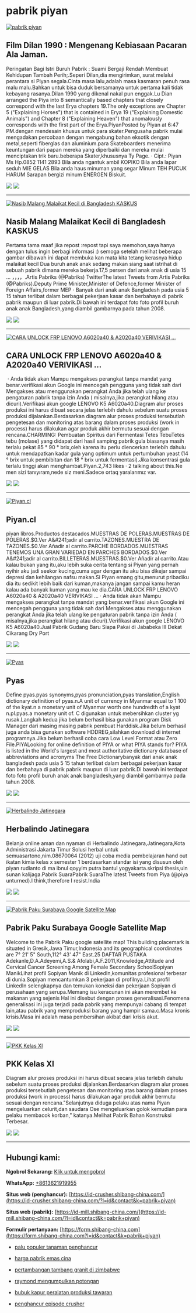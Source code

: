 # pabrik piyan

<a href="https://swt.shibang-china.com/?l=id&img&k=pabrik+piyan" target="_blank">![pabrik piyan](http://static.shibang-china.com/all-800x300/1271.jpg)</a>

## Film Dilan 1990 : Mengenang Kebiasaan Pacaran Ala Jaman.
Peringatan Bagi Istri Buruh Pabrik : Suami Bergaji Rendah Membuat Kehidupan Tambah Perih;.Seperi Dilan,dia mengirimkan‚ surat melalui perantara si Piyan segala.Cinta masa lalu,adalah masa kasmaran penuh rasa malu malu.Bahkan untuk bisa duduk bersamanya untuk pertama kali tidak kebayang rasanya.Dilan 1990 yang dikenal nakal pun enggak.Lu Dian arranged the Piya into 8 semantically based chapters that closely correspond with the last Erya chapters 19.The only exceptions are Chapter 5 (&quot;Explaining Horses&quot;) that is contained in Erya 19 (&quot;Explaining Domestic Animals&quot;) and Chapter 8 (&quot;Explaining Heaven&quot;) that anomalously corresponds with the first part of the Erya.PiyanPosted by Piyan at 6:47 PM.dengan mendesain khusus untuk para skater.Pengusaha pabrik mulai mengadakan percobaan dengan mengabung bahan eksotik dengan metal,seperti fiberglas dan aluminium.para Skateboarders menerima keuntungan dari papan mereka yang diperbaiki dan mereka mulai menciptakan trik baru.beberapa Skater,khususnya Ty Page.&nbsp;&#0183;&#32;Cipt.: Piyan Ms Hp.0852 1141 2893 Bila anda ngantuk ambil KOPIKO Bila anda lapar seduh MIE GELAS Bila anda haus minuman yang segar Minum TEH PUCUK HARUM Sarapan bergizi minum ENERGEN Biskuit.


<a href="https://whatsapp.shibangsoft.com/WhatsApp.php" target="_blank" title="WhatsApp">![](http://static.shibang-china.com/icon/whatsapp.png)</a> <a href="https://swt.shibang-china.com/?l=id&icon&k=pabrik+piyan" target="_blank">![](http://static.shibang-china.com/icon/chat-id.png)</a>

---

<a href="https://swt.shibang-china.com/?l=id&img&k=pabrik+piyan" target="_blank">![Nasib Malang Malaikat Kecil di Bangladesh KASKUS](http://static.shibang-china.com/all-800x300/1071.jpg)</a>

## Nasib Malang Malaikat Kecil di Bangladesh KASKUS
Pertama tama maaf jika repost :repost tapi saya memohon,saya hanya dengan tulus ingin berbagi informasi :) semoga setelah melihat beberapa gambar dibawah ini dapat membuka kan mata kita tetang kerasnya hidup malaikat kecil Dua buruh anak anak sedang makan siang saat istrihat di sebuah pabrik dimana mereka bekerja.17,5 persen dari anak anak di usia 15 … ，，，，.Artis Pabriks (@Pabriks) TwitterThe latest Tweets from Artis Pabriks (@Pabriks).Deputy Prime Minister,Minister of Defence,former Minister of Foreign Affairs,former MEP&nbsp;&#0183;&#32;Banyak dari anak anak Bangladesh pada usia 5 15 tahun terlibat dalam berbagai pekerjaan kasar dan berbahaya di pabrik pabrik maupun di luar pabrik.Di bawah ini terdapat foto foto profil buruh anak anak Bangladesh,yang diambil gambarnya pada tahun 2008.


<a href="https://whatsapp.shibangsoft.com/WhatsApp.php" target="_blank" title="WhatsApp">![](http://static.shibang-china.com/icon/whatsapp.png)</a> <a href="https://swt.shibang-china.com/?l=id&icon&k=pabrik+piyan" target="_blank">![](http://static.shibang-china.com/icon/chat-id.png)</a>

---

<a href="https://swt.shibang-china.com/?l=id&img&k=pabrik+piyan" target="_blank">![CARA UNLOCK FRP LENOVO A6020a40 &amp; A2020a40 VERIVIKASI …](http://static.shibang-china.com/all-800x300/902.jpg)</a>

## CARA UNLOCK FRP LENOVO A6020a40 &amp; A2020a40 VERIVIKASI …
&nbsp;&#0183;&#32;Anda tidak akan Mampu mengakses perangkat tanpa mandat yang benar.verifikasi akun Google ini mencegah pengguna yang tidak sah dari Mengakses atau menggunakan perangkat Anda jika telah ulang ke pengaturan pabrik tanpa izin Anda ( misalnya,jika perangkat hilang atau dicuri).Verifikasi akun google LENOVO K5 A6020a40.Diagram alur proses produksi ini harus dibuat secara jelas terlebih dahulu sebelum suatu proses produksi dijalankan.Berdasarkan diagram alur proses produksi tersebutlah pengetesan dan monitoring atas barang dalam proses produksi (work in process) harus dilakukan agar produk akhir bermutu sesuai dengan rencana.CHARMING: Pembuatan Spiritus dari Fermentasi Tetes TebuTetes tebu (molase) yang didapat dari hasil samping pabrik gula biasanya masih terlalu pekat 85 &#176; 90 &#176; brix,oleh karena itu perlu diencerkan terlebih dahulu untuk mendapatkan kadar gula yang optimum untuk pertumbuhan yeast (14 &#176; brix untuk pembibitan dan 18 &#176; brix untuk fermentasi).Jika konsentrasi gula terlalu tinggi akan menghambat.Piyan.2,743 likes &#183; 2 talking about this.Ne men sizi tanıyıram,nede siz meni.Sadece ortaq yaralarımız var.


<a href="https://whatsapp.shibangsoft.com/WhatsApp.php" target="_blank" title="WhatsApp">![](http://static.shibang-china.com/icon/whatsapp.png)</a> <a href="https://swt.shibang-china.com/?l=id&icon&k=pabrik+piyan" target="_blank">![](http://static.shibang-china.com/icon/chat-id.png)</a>

---

<a href="https://swt.shibang-china.com/?l=id&img&k=pabrik+piyan" target="_blank">![Piyan.cl](http://static.shibang-china.com/all-800x300/412.jpg)</a>

## Piyan.cl
piyan libros.Productos destacados.MUESTRAS DE POLERAS.MUESTRAS DE POLERAS.$0.Ver A&#241;adir al carrito.TAZONES.MUESTRA DE TAZONES.$0.Ver A&#241;adir al carrito.PARCHE BORDADOS.MUESTRAS TENEMOS UNA GRAN VARIEDAD EN PARCHES BORDADOS.$0.Ver A&#241;adir al carrito.BILLETERAS.MUESTRAS.$0.Ver A&#241;adir al carrito.Atau kalau bukan yang itu,aku lebih suka cerita tentang si Piyan yang pernah nyihir aku jadi seekor kucing,cuma agar dengan itu aku bisa dikejar sampai depresi dan kehilangan nafsu makan.Si Piyan emang gitu,menurut pribadiku dia itu sedikit lebih baik dari kuman,makanya jangan sampai kamu heran kalau ada banyak kuman yang mau ke dia.CARA UNLOCK FRP LENOVO A6020a40 &amp; A2020a40 VERIVIKASI …&nbsp;&#0183;&#32;Anda tidak akan Mampu mengakses perangkat tanpa mandat yang benar.verifikasi akun Google ini mencegah pengguna yang tidak sah dari Mengakses atau menggunakan perangkat Anda jika telah ulang ke pengaturan pabrik tanpa izin Anda ( misalnya,jika perangkat hilang atau dicuri).Verifikasi akun google LENOVO K5 A6020a40.Jual Pabrik Gudang Baru Siapa Pakai di Jababeka III Dekat Cikarang Dry Port


<a href="https://whatsapp.shibangsoft.com/WhatsApp.php" target="_blank" title="WhatsApp">![](http://static.shibang-china.com/icon/whatsapp.png)</a> <a href="https://swt.shibang-china.com/?l=id&icon&k=pabrik+piyan" target="_blank">![](http://static.shibang-china.com/icon/chat-id.png)</a>

---

<a href="https://swt.shibang-china.com/?l=id&img&k=pabrik+piyan" target="_blank">![Pyas](http://static.shibang-china.com/all-800x300/601.jpg)</a>

## Pyas
Define pyas.pyas synonyms,pyas pronunciation,pyas translation,English dictionary definition of pyas.n.A unit of currency in Myanmar equal to 1 100 of the kyat.n a monetary unit of Myanmar worth one hundredth of a kyat n.pl.pyas.a monetary unit of. C digunakan untuk mebersihkan cluster yg rusak.Langkah kedua jika belum berhasil bisa gunakan program Disk Manager dari masing masing pabrik pembuat Harddisk.Jika belum berhasil juga anda bisa gunakan software HDDREG,silahkan download di internet programnya.Jika belum berhasil coba cara Low Level Format atau Zero File.PIYALooking for online definition of PIYA or what PIYA stands for? PIYA is listed in the World's largest and most authoritative dictionary database of abbreviations and acronyms The Free Dictionarybanyak dari anak anak bangladesh pada usia 5 15 tahun terlibat dalam berbagai pekerjaan kasar dan berbahaya di pabrik pabrik maupun di luar pabrik.Di bawah ini terdapat foto foto profil buruh anak anak bangladesh,yang diambil gambarnya pada tahun 2008.


<a href="https://whatsapp.shibangsoft.com/WhatsApp.php" target="_blank" title="WhatsApp">![](http://static.shibang-china.com/icon/whatsapp.png)</a> <a href="https://swt.shibang-china.com/?l=id&icon&k=pabrik+piyan" target="_blank">![](http://static.shibang-china.com/icon/chat-id.png)</a>

---

<a href="https://swt.shibang-china.com/?l=id&img&k=pabrik+piyan" target="_blank">![Herbalindo Jatinegara](http://static.shibang-china.com/all-800x300/671.jpg)</a>

## Herbalindo Jatinegara
Belanja online aman dan nyaman di Herbalindo Jatinegara,Jatinegara,Kota Administrasi Jakarta Timur Solusi herbal untuk semuasartono,nim.08670064 (2012) uji coba media pembelajaran hand out ikatan kimia kelas x semester 1 berdasarkan standar isi yang disusun oleh piyan rudianto di ma ibnul qoyyim putra bantul yogyakarta.skripsi thesis,uin sunan kalijaga.Pabrik SuaraPabrik SuaraThe latest Tweets from Piya (@piya unturned).I think,therefore I resist.India


<a href="https://whatsapp.shibangsoft.com/WhatsApp.php" target="_blank" title="WhatsApp">![](http://static.shibang-china.com/icon/whatsapp.png)</a> <a href="https://swt.shibang-china.com/?l=id&icon&k=pabrik+piyan" target="_blank">![](http://static.shibang-china.com/icon/chat-id.png)</a>

---

<a href="https://swt.shibang-china.com/?l=id&img&k=pabrik+piyan" target="_blank">![Pabrik Paku Surabaya Google Satellite Map](http://static.shibang-china.com/all-800x300/1237.jpg)</a>

## Pabrik Paku Surabaya Google Satellite Map
Welcome to the Pabrik Paku google satellite map! This building placemark is situated in Gresik,Jawa Timur,Indonesia and its geographical coordinates are 7&#176; 21' 5&quot; South,112&#176; 43' 47&quot; East.25 DAFTAR PUSTAKA Adekanle,D.A.Adeyemi,A.S.&amp; Afolabi,A.F.2011,Knowledge,Attitude and Cervical Cancer Screening Among Female Secondary SchoolSopiyan ManikLihat profil Sopiyan Manik di LinkedIn,komunitas profesional terbesar di dunia.Sopiyan mencantumkan 3 pekerjaan di profilnya.Lihat profil LinkedIn selengkapnya dan temukan koneksi dan pekerjaan Sopiyan di perusahaan yang serupa.Memang isu keracunan ini akan merembet ke makanan yang sejenis Hal ini disebut dengan proses generalisasi.Fenomena generalisasi ini juga terjadi pada pabrik yang mempunyai cabang di tempat lain,atau pabrik yang memproduksi barang yang hampir sama.c.Masa kronis krisis.Masa ini adalah masa pembersihan akibat dari krisis akut.


<a href="https://whatsapp.shibangsoft.com/WhatsApp.php" target="_blank" title="WhatsApp">![](http://static.shibang-china.com/icon/whatsapp.png)</a> <a href="https://swt.shibang-china.com/?l=id&icon&k=pabrik+piyan" target="_blank">![](http://static.shibang-china.com/icon/chat-id.png)</a>

---

<a href="https://swt.shibang-china.com/?l=id&img&k=pabrik+piyan" target="_blank">![PKK Kelas XI](http://static.shibang-china.com/all-800x300/290.jpg)</a>

## PKK Kelas XI
Diagram alur proses produksi ini harus dibuat secara jelas terlebih dahulu sebelum suatu proses produksi dijalankan.Berdasarkan diagram alur proses produksi tersebutlah pengetesan dan monitoring atas barang dalam proses produksi (work in process) harus dilakukan agar produk akhir bermutu sesuai dengan rencana.&quot;Selanjutnya diduga pelaku atas nama Piyan mengeluarkan celurit,dan saudara Ose mengeluarkan golok kemudian para pelaku membacok korban,&quot; katanya.Melihat Pabrik Bahan Konstruksi Terbesar.

<a href="https://whatsapp.shibangsoft.com/WhatsApp.php" target="_blank" title="WhatsApp">![](http://static.shibang-china.com/icon/whatsapp.png)</a> <a href="https://swt.shibang-china.com/?l=id&icon&k=pabrik+piyan" target="_blank">![](http://static.shibang-china.com/icon/chat-id.png)</a>

---
## Hubungi kami:

**Ngobrol Sekarang:** [Klik untuk mengobrol](https://swt.shibang-china.com?l=id&contact&k=pabrik+piyan)

**WhatsApp:**  [+8613621919955](https://whatsapp.shibangsoft.com/WhatsApp.php)

**Situs web (penghancur):** [https://id-crusher.shibang-china.com/](https://id-crusher.shibang-china.com/?l=id&contact&k=pabrik+piyan)

**Situs web (pabrik):** [https://id-mill.shibang-china.com/](https://id-mill.shibang-china.com/?l=id&contact&k=pabrik+piyan)

**Formulir pertanyaan:** [https://form.shibang-china.com](https://form.shibang-china.com?l=id&contact&k=pabrik+piyan)

* [palu populer tanaman penghancur](../43/palu%20populer%20tanaman%20penghancur.md)

* [harga pabrik emas cina](../49/harga%20pabrik%20emas%20cina.md)

* [pertambangan tambang granit di zimbabwe](../44/pertambangan%20tambang%20granit%20di%20zimbabwe.md)

* [raymond mengumpulkan potongan](../47/raymond%20mengumpulkan%20potongan.md)

* [bubuk kapur peralatan produksi tawaran](../41/bubuk%20kapur%20peralatan%20produksi%20tawaran.md)

* [penghancur episode crusher](../50/penghancur%20episode%20crusher.md)